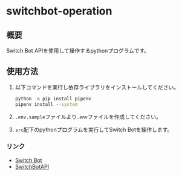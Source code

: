 # switchbot-operation

## 概要

Switch Bot APIを使用して操作するpythonプログラムです。

## 使用方法

1. 以下コマンドを実行し依存ライブラリをインストールしてください。

    ```cmd
    python -m pip install pipenv
    pipenv install --system
    ```

1. `.env.sample`ファイルより`.env`ファイルを作成してください。
1. `src`配下のpythonプログラムを実行してSwitch Botを操作します。

### リンク

- [Switch Bot](https://www.switchbot.jp/)
- [SwitchBotAPI](https://github.com/OpenWonderLabs/SwitchBotAPI)
